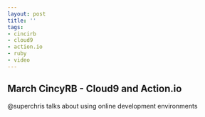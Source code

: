 ```yaml
---
layout: post
title: ''
tags:
- cincirb
- cloud9
- action.io
- ruby
- video
---
```

  

## March CincyRB - Cloud9 and Action.io

@superchris talks about using online development environments
